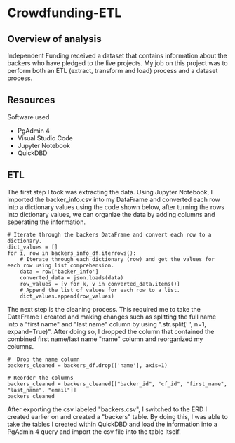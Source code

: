 # Crowdfunding-ETL

## Overview of analysis
Independent Funding received a dataset that contains information about the backers who have pledged to the live projects. My job on this project was to perform both an ETL (extract, transform and load) process and a dataset process.

## Resources
Software used
* PgAdmin 4
* Visual Studio Code
* Jupyter Notebook
* QuickDBD

## ETL
The first step I took was extracting the data. Using Jupyter Notebook, I imported the backer_info.csv into my DataFrame and converted each row into a dictionary values using the code shown below, after turning the rows into dictionary values, we can organize the data by adding columns and seperating the information.
```
# Iterate through the backers DataFrame and convert each row to a dictionary.
dict_values = []
for i, row in backers_info_df.iterrows():
    # Iterate through each dictionary (row) and get the values for each row using list comprehension.
    data = row['backer_info']
    converted_data = json.loads(data)
    row_values = [v for k, v in converted_data.items()]
    # Append the list of values for each row to a list. 
    dict_values.append(row_values)
```
The next step is the cleaning process. This required me to take the DataFrame I created and making changes such as splitting the full name into a "first name" and "last name" column by using ".str.split(' ', n=1, expand=True)". After doing so, I dropped the column that contained the combined first name/last name "name" column and reorganized my columns. 
```
#  Drop the name column
backers_cleaned = backers_df.drop(['name'], axis=1)

# Reorder the columns
backers_cleaned = backers_cleaned[["backer_id", "cf_id", "first_name", "last_name", "email"]]
backers_cleaned
```
After exporting the csv labeled "backers.csv", I switched to the ERD I created earlier on and created a "backers" table. By doing this, I was able to take the tables I created within QuickDBD and load the information into a PgAdmin 4 query and import the csv file into the table itself.
